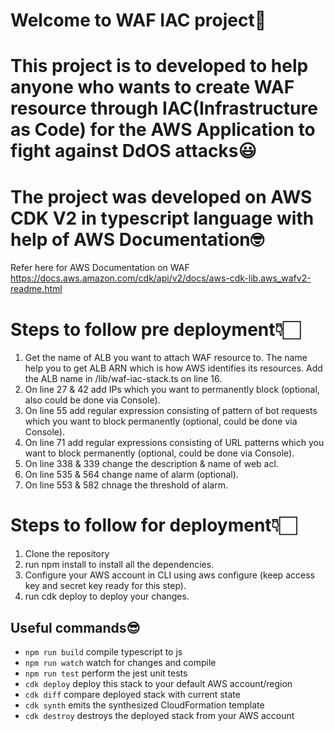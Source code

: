 # Welcome to WAF IAC project🚀

# This project is to developed to help anyone who wants to create WAF resource through IAC(Infrastructure as Code) for the AWS Application to fight against DdOS attacks😃

# The project was developed on AWS CDK V2 in typescript language with help of AWS Documentation🤓
Refer here for AWS Documentation on WAF https://docs.aws.amazon.com/cdk/api/v2/docs/aws-cdk-lib.aws_wafv2-readme.html

# Steps to follow pre deployment👇🏻
1. Get the name of ALB you want to attach WAF resource to. The name help you to get ALB ARN which is how AWS identifies its resources.
Add the ALB name in /lib/waf-iac-stack.ts on line 16.
2. On line 27 & 42 add IPs which you want to permanently block (optional, also could be done via Console).
3. On line 55 add regular expression consisting of pattern of bot requests which you want to block permanently (optional, could be done via Console).
4. On line 71 add regular expressions consisting of URL patterns which you want to block permanently (optional, could be done via Console).
5. On line 338 & 339 change the description & name of web acl.
6. On line 535 & 564 change name of alarm (optional).
7. On line 553 & 582 chnage the threshold of alarm.

# Steps to follow for deployment👇🏻
1. Clone the repository
2. run npm install to install all the dependencies.
3. Configure your AWS account in CLI using aws configure (keep access key and secret key ready for this step).
4. run cdk deploy to deploy your changes.





## Useful commands😎

* `npm run build`   compile typescript to js
* `npm run watch`   watch for changes and compile
* `npm run test`    perform the jest unit tests
* `cdk deploy`      deploy this stack to your default AWS account/region
* `cdk diff`        compare deployed stack with current state
* `cdk synth`       emits the synthesized CloudFormation template
* `cdk destroy`     destroys the deployed stack from your AWS account
